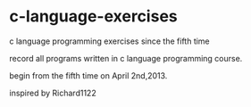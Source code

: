 c-language-exercises
====================

c language programming exercises since the fifth time

record all programs written in c language programming course.

begin from the fifth time on April 2nd,2013.

inspired by Richard1122
